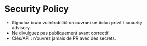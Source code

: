 # Security Policy

- Signalez toute vulnérabilité en ouvrant un ticket privé / security advisory.
- Ne divulguez pas publiquement avant correctif.
- Clés/API : n’ouvrez jamais de PR avec des secrets.
